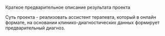Краткое предварительное описание результата проекта

Суть проекта - реализовать ассистент терапевта, который в онлайн формате, на основании клинико-диагностических данных формирует предварительный диагноз.

